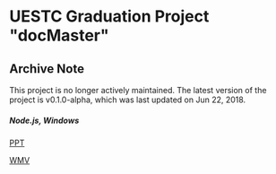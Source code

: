# UESTC Graduation Project "docMaster"

## Archive Note
This project is no longer actively maintained. The latest version of the project is v0.1.0-alpha, which was last updated on Jun 22, 2018.

##### Node.js, Windows

[PPT](https://github.com/qiyunlu/UESTC.graduationProject.docMaster/raw/master/毕设答辩.pptx)

[WMV](https://github.com/qiyunlu/UESTC.graduationProject.docMaster/raw/master/毕设演示.wmv)
